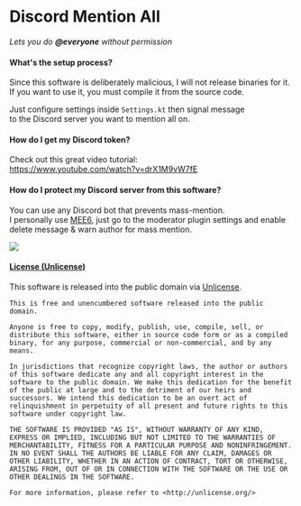 # Discord Mention All
_Lets you do **@everyone** without permission_

#### What's the setup process?

Since this software is deliberately malicious, I will not release binaries for it.  
If you want to use it, you must compile it from the source code.

Just configure settings inside `Settings.kt` then signal message  
to the Discord server you want to mention all on.

#### How do I get my Discord token?

Check out this great video tutorial:  
https://www.youtube.com/watch?v=drX1M9vW7fE

#### How do I protect my Discord server from this software?

You can use any Discord bot that prevents mass-mention.  
I personally use [MEE6](https://mee6.xyz), just go to the
moderator plugin settings and enable delete message & warn author for mass mention.

![](https://i.imgur.com/pZNrpHO.png)

#### [License (Unlicense)](https://github.com/Jire/discordmentionall/blob/master/LICENSE.txt)

This software is released into the public domain via [Unlicense](http://unlicense.org/).

```
This is free and unencumbered software released into the public domain.

Anyone is free to copy, modify, publish, use, compile, sell, or
distribute this software, either in source code form or as a compiled
binary, for any purpose, commercial or non-commercial, and by any
means.

In jurisdictions that recognize copyright laws, the author or authors
of this software dedicate any and all copyright interest in the
software to the public domain. We make this dedication for the benefit
of the public at large and to the detriment of our heirs and
successors. We intend this dedication to be an overt act of
relinquishment in perpetuity of all present and future rights to this
software under copyright law.

THE SOFTWARE IS PROVIDED "AS IS", WITHOUT WARRANTY OF ANY KIND,
EXPRESS OR IMPLIED, INCLUDING BUT NOT LIMITED TO THE WARRANTIES OF
MERCHANTABILITY, FITNESS FOR A PARTICULAR PURPOSE AND NONINFRINGEMENT.
IN NO EVENT SHALL THE AUTHORS BE LIABLE FOR ANY CLAIM, DAMAGES OR
OTHER LIABILITY, WHETHER IN AN ACTION OF CONTRACT, TORT OR OTHERWISE,
ARISING FROM, OUT OF OR IN CONNECTION WITH THE SOFTWARE OR THE USE OR
OTHER DEALINGS IN THE SOFTWARE.

For more information, please refer to <http://unlicense.org/>
```